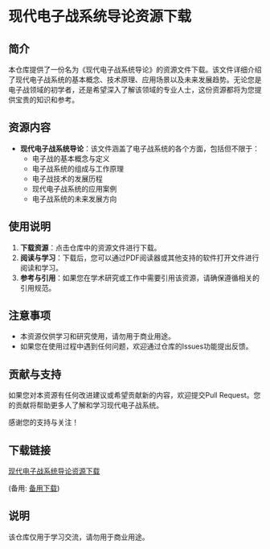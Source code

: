 # 现代电子战系统导论资源下载

## 简介

本仓库提供了一份名为《现代电子战系统导论》的资源文件下载。该文件详细介绍了现代电子战系统的基本概念、技术原理、应用场景以及未来发展趋势。无论您是电子战领域的初学者，还是希望深入了解该领域的专业人士，这份资源都将为您提供宝贵的知识和参考。

## 资源内容

- **现代电子战系统导论**：该文件涵盖了电子战系统的各个方面，包括但不限于：
  - 电子战的基本概念与定义
  - 电子战系统的组成与工作原理
  - 电子战技术的发展历程
  - 现代电子战系统的应用案例
  - 电子战系统的未来发展方向

## 使用说明

1. **下载资源**：点击仓库中的资源文件进行下载。
2. **阅读与学习**：下载后，您可以通过PDF阅读器或其他支持的软件打开文件进行阅读和学习。
3. **参考与引用**：如果您在学术研究或工作中需要引用该资源，请确保遵循相关的引用规范。

## 注意事项

- 本资源仅供学习和研究使用，请勿用于商业用途。
- 如果您在使用过程中遇到任何问题，欢迎通过仓库的Issues功能提出反馈。

## 贡献与支持

如果您对本资源有任何改进建议或希望贡献新的内容，欢迎提交Pull Request。您的贡献将帮助更多人了解和学习现代电子战系统。

感谢您的支持与关注！

## 下载链接
[现代电子战系统导论资源下载](https://pan.quark.cn/s/f8488e3df103) 

(备用: [备用下载](https://pan.baidu.com/s/1qgIaZJCx9XJmu7ltuxwgBQ?pwd=1234))

## 说明

该仓库仅用于学习交流，请勿用于商业用途。
